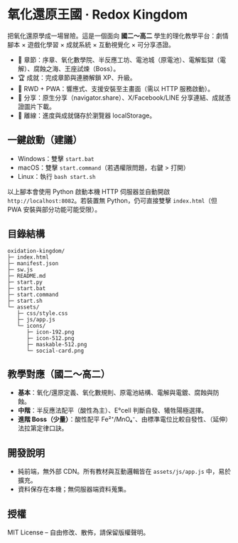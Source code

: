 # 氧化還原王國 · Redox Kingdom

把氧化還原學成一場冒險。這是一個面向 **國二～高二** 學生的理化教學平台：劇情腳本 × 遊戲化學習 × 成就系統 × 互動視覺化 × 可分享憑證。

- 🧭 章節：序章、氧化數學院、半反應工坊、電池城（原電池）、電解監獄（電解）、腐蝕之海、王座試煉（Boss）。
- 🏆 成就：完成章節與連勝解鎖 XP、升級。
- 📱 RWD + PWA：響應式、支援安裝至主畫面（需以 HTTP 服務啟動）。
- 🔗 分享：原生分享（navigator.share）、X/Facebook/LINE 分享連結、成就憑證圖片下載。
- 💾 離線：進度與成就儲存於瀏覽器 localStorage。

## 一鍵啟動（建議）

- Windows：雙擊 `start.bat`
- macOS：雙擊 `start.command`（若遇權限問題，右鍵 > 打開）
- Linux：執行 `bash start.sh`

以上腳本會使用 Python 啟動本機 HTTP 伺服器並自動開啟 `http://localhost:8082`。若裝置無 Python，仍可直接雙擊 `index.html`（但 PWA 安裝與部分功能可能受限）。

## 目錄結構

```
oxidation-kingdom/
├─ index.html
├─ manifest.json
├─ sw.js
├─ README.md
├─ start.py
├─ start.bat
├─ start.command
├─ start.sh
└─ assets/
   ├─ css/style.css
   ├─ js/app.js
   └─ icons/
      ├─ icon-192.png
      ├─ icon-512.png
      ├─ maskable-512.png
      └─ social-card.png
```

## 教學對應（國二～高二）

- **基本**：氧化/還原定義、氧化數規則、原電池結構、電解與電鍍、腐蝕與防蝕。
- **中階**：半反應法配平（酸性為主）、E°cell 判斷自發、犧牲陽極選擇。
- **進階 Boss（少量）**：酸性配平 Fe²⁺/MnO₄⁻、由標準電位比較自發性、（延伸）法拉第定律口訣。

## 開發說明

- 純前端，無外部 CDN。所有教材與互動邏輯皆在 `assets/js/app.js` 中，易於擴充。
- 資料保存在本機；無伺服器端資料蒐集。

## 授權

MIT License – 自由修改、散佈，請保留版權聲明。
